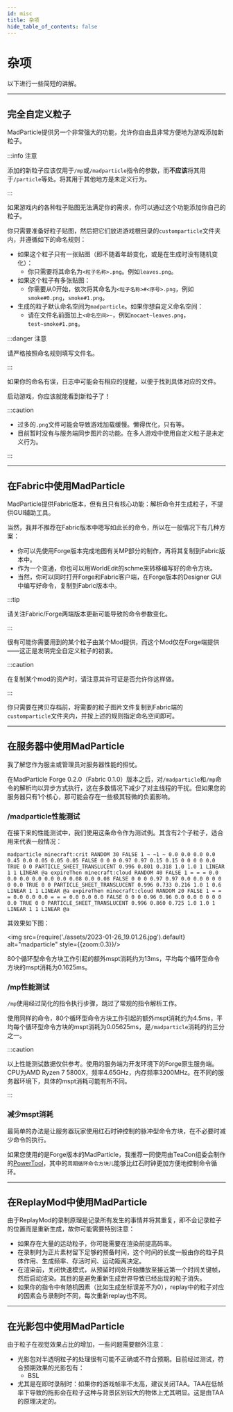 ```yaml
---
id: misc
title: 杂项
hide_table_of_contents: false
---
```


# 杂项

以下进行一些简短的讲解。

---

## 完全自定义粒子

MadParticle提供另一个非常强大的功能，允许你自由且非常方便地为游戏添加新粒子。

:::info 注意

添加的新粒子应该仅用于`/mp`或`/madparticle`指令的参数，而**不应该**将其用于`/particle`等处。将其用于其他地方是未定义行为。

:::

如果游戏内的各种粒子贴图无法满足你的需求，你可以通过这个功能添加你自己的粒子。

你只需要准备好粒子贴图，然后把它们放进游戏根目录的`customparticle`文件夹内，并遵循如下的命名规则：

- 如果这个粒子只有一张贴图（即不随着年龄变化，或是在生成时没有随机变化）：
    - 你只需要将其命名为`<粒子名称>.png`。例如`leaves.png`。
- 如果这个粒子有多张贴图：
    - 你需要从0开始，依次将其命名为`<粒子名称>#<序号>.png`，例如`smoke#0.png`，`smoke#1.png`。
- 生成的粒子默认命名空间为`madparticle`。如果你想自定义命名空间：
    - 请在文件名前面加上`<命名空间>~`，例如`nocaet~leaves.png`，`test~smoke#1.png`。

:::danger 注意

请严格按照命名规则填写文件名。

:::

如果你的命名有误，日志中可能会有相应的提醒，以便于找到具体对应的文件。

启动游戏，你应该就能看到新粒子了！

:::caution

- 过多的`.png`文件可能会导致游戏加载缓慢。懒得优化，只有等。
- 目前暂时没有与服务端同步图片的功能。在多人游戏中使用自定义粒子是未定义行为。

:::

---

## 在Fabric中使用MadParticle

MadParticle提供Fabric版本，但有且只有核心功能：解析命令并生成粒子，不提供GUI辅助工具。

当然，我并不推荐在Fabric版本中嗯写如此长的命令，所以在一般情况下有几种方案：

- 你可以先使用Forge版本完成地图有关MP部分的制作，再将其复制到Fabric版本中。
- 作为一个变通，你也可以用WorldEdit的schme来转移编写好的命令方块。
- 当然，你可以同时打开Forge和Fabric客户端，在Forge版本的Designer GUI中编写好命令，复制到Fabric版本中。

:::tip

请关注Fabric/Forge两端版本更新可能导致的命令参数变化。

:::

很有可能你需要用到的某个粒子由某个Mod提供，而这个Mod仅在Forge端提供——这正是发明完全自定义粒子的初衷。

:::caution

在复制某个mod的资产时，请注意其许可证是否允许你这样做。

:::

你只需要在拷贝存档前，将需要的粒子图片文件复制到Fabric端的`customparticle`文件夹内，并按上述的规则指定命名空间即可。

---

## 在服务器中使用MadParticle

我了解您作为服主或管理员对服务器性能的担忧。

在MadParticle Forge 0.2.0（Fabric 0.1.0）版本之后，对`/madparticle`和`/mp`命令的解析均以异步方式执行，这在多数情况下减少了对主线程的干扰。但如果您的服务器只有1个核心，那可能会存在一些极其轻微的负面影响。

### /madparticle性能测试

在接下来的性能测试中，我们使用这条命令作为测试例。其含有2个子粒子，适合用来代表一般情况：

```
madparticle minecraft:crit RANDOM 30 FALSE 1 ~ ~1 ~ 0.0 0.0 0.0 0.0 0.45 0.0 0.05 0.05 0.05 FALSE 0 0 0 0.97 0.97 0.15 0.15 0 0 0 0 0.0 TRUE 0 0 PARTICLE_SHEET_TRANSLUCENT 0.996 0.801 0.318 1.0 1.0 1 LINEAR 1 1 LINEAR @a expireThen minecraft:cloud RANDOM 40 FALSE 1 = = = 0.0 0.0 0.0 0.0 0.0 0.0 0.08 0.0 0.08 FALSE 0 0 0 0.97 0.97 0.0 0.0 0 0 0 0 0.0 TRUE 0 0 PARTICLE_SHEET_TRANSLUCENT 0.996 0.733 0.216 1.0 1 0.6 LINEAR 1 1 LINEAR @a expireThen minecraft:cloud RANDOM 20 FALSE 1 = = = 0.0 0.0 0.0 = = = 0.0 0.0 0.0 FALSE 0 0 0 0.96 0.96 0.0 0.0 0 0 0 0 0.0 TRUE 0 0 PARTICLE_SHEET_TRANSLUCENT 0.996 0.860 0.725 1.0 1.0 1 LINEAR 1 1 LINEAR @a
```

其效果如下图：

<img src={require('./assets/2023-01-26_19.01.26.jpg').default} alt="madparticle" style={{zoom:0.3}}/>

80个循环型命令方块工作引起的额外mspt消耗约为13ms，平均每个循环型命令方块的mspt消耗为0.1625ms。

### /mp性能测试

`/mp`使用经过简化的指令执行步骤，跳过了常规的指令解析工作。

使用同样的命令，80个循环型命令方块工作引起的额外mspt消耗约为4.5ms，平均每个循环型命令方块的mspt消耗为0.05625ms，是`/madparticle`消耗的约三分之一。

:::caution

以上性能测试数据仅供参考。使用的服务端为开发环境下的Forge原生服务端。CPU为AMD Ryzen 7 5800X，频率4.65GHz，内存频率3200MHz。在不同的服务器环境下，具体的mspt消耗可能有所不同。

:::

### 减少mspt消耗

最简单的办法是让服务器玩家使用红石时钟控制的脉冲型命令方块，在不必要时减少命令的执行。

如果您使用的是Forge版本的MadParticle，我推荐一同使用由TeaCon组委会制作的[PowerTool](https://github.com/teaconmc/PowerTool)，其中的`周期循环命令方块儿`能够比红石时钟更加方便地控制命令循环。

---

## 在ReplayMod中使用MadParticle

由于ReplayMod的录制原理是记录所有发生的事情并将其重复，即不会记录粒子的位置而是重新生成，故你可能需要特别注意：

- 如果存在大量的运动粒子，你可能需要在渲染前提高码率。
- 在录制时为正片素材留下足够的预备时间，这个时间的长度一般由你的粒子具体作用、生成频率、存活时间、运动距离决定。
- 在渲染前，关闭快速模式，从预留时间处开始播放至接近第一个时间关键帧，然后启动渲染。其目的是避免重新生成世界导致已经出现的粒子消失。
- 如果你的指令中有随机因素（比如生成坐标误差不为0），replay中的粒子对应的因素会与录制时不同，每次重新replay也不同。

---

## 在光影包中使用MadParticle

由于粒子在视觉效果占比的增加，一些问题需要额外注意：

- 光影包对半透明粒子的处理很有可能不正确或不符合预期。目前经过测试，符合预期效果的光影包有：
    - BSL
- 尤其是在即时录制时：如果你的游戏帧率不太高，建议关闭TAA。TAA在低帧率下导致的拖影会在粒子这种与背景区别较大的物体上尤其明显。这是由TAA的原理决定的。
